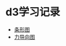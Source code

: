 # d3学习记录
* [条形图](https://github.com/tangxim/d3-learning/blob/master/bar_chart.html "bar_chart.html")
* [力导向图](https://github.com/tangxim/d3-learning/blob/master/force/force.html "force.html")
